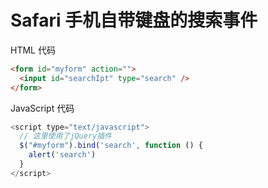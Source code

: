 # Safari 手机自带键盘的搜索事件

HTML 代码

```HTML
<form id="myform" action="">
  <input id="searchIpt" type="search" />
</form>
```

JavaScript 代码

```js
<script type="text/javascript">
  // 这里使用了jQuery插件
  $("#myform").bind('search', function () {
    alert('search')
  }
</script>
```



